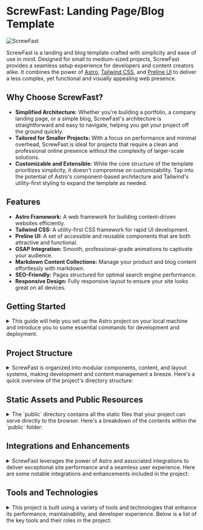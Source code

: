 # ScrewFast: Landing Page/Blog Template

![ScrewFast](https://github.com/mearashadowfax/ScrewFast/assets/125820963/5c6ef8aa-b859-49ce-9468-cf548c33c8fc)

ScrewFast is a landing and blog template crafted with simplicity and ease of use in mind. Designed for small to medium-sized projects, ScrewFast provides a seamless setup experience for developers and content creators alike. It combines the power of [Astro](https://astro.build/), [Tailwind CSS](https://tailwindcss.com/), and [Preline UI](https://preline.co/) to deliver a less complex, yet functional and visually appealing web presence.

## Why Choose ScrewFast?

- **Simplified Architecture:** Whether you're building a portfolio, a company landing page, or a simple blog, ScrewFast's architecture is straightforward and easy to navigate, helping you get your project off the ground quickly.
- **Tailored for Smaller Projects:** With a focus on performance and minimal overhead, ScrewFast is ideal for projects that require a clean and professional online presence without the complexity of larger-scale solutions.
- **Customizable and Extensible:** While the core structure of the template prioritizes simplicity, it doesn't compromise on customizability. Tap into the potential of Astro's component-based architecture and Tailwind's utility-first styling to expand the template as needed.

## Features

- **Astro Framework:** A web framework for building content-driven websites efficiently.
- **Tailwind CSS:** A utility-first CSS framework for rapid UI development.
- **Preline UI:** A set of accessible and reusable components that are both attractive and functional.
- **GSAP Integration:** Smooth, professional-grade animations to captivate your audience.
- **Markdown Content Collections:** Manage your product and blog content effortlessly with markdown.
- **SEO-Friendly:** Pages structured for optimal search engine performance.
- **Responsive Design:** Fully responsive layout to ensure your site looks great on all devices.

## Getting Started

<details>
<summary>
This guide will help you set up the Astro project on your local machine and introduce you to some essential commands for development and deployment.
</summary>
<br>

### Installation

To begin, you'll need to install all the dependencies required for the project. Open your terminal, navigate to the project's root directory, and run the following command:

```bash
npm install
```

This command will install all the dependencies listed in the project's `package.json` file.

### Common Commands

Once the installation is completed, you can use various npm scripts defined in `package.json` to manage the development lifecycle of your project:

```bash
# Starts the local development server

npm run dev

# Builds your production site and outputs it to ./dist/

npm run build

# Previews your built site locally before deploying it

npm run preview

# Runs Astro CLI commands such as astro add or astro check

npm run astro

# Displays help information for Astro CLI commands

npm run astro --help
```

### Learning More

To learn more about the available Astro CLI commands and further understand the capabilities of Astro, refer to [Astro's documentation](https://docs.astro.build/).
</details>

## Project Structure

<details>
<summary>
ScrewFast is organized into modular components, content, and layout systems, making development and content management a breeze. Here's a quick overview of the project's directory structure:
</summary>
<br>

```md

src/
├── components/           # Reusable components
│   ├── Meta.astro        # Meta component for SEO
│   ├── sections/         # Sectional components for various parts of the website
│   ├── ThemeIcon.astro   # Theme switcher icon component
│   └── ui/               # UI components categorized by their functionality
├── content/              # Content files in markdown for blog posts, insights, and products
│   ├── blog/             # Blog posts written in markdown
│   ├── insights/         # Insights articles
│   ├── products/         # Product details
│   └── config.ts         # Site configuration
├── images/               # Image assets for the website
├── layouts/              # Layout components
│   └── MainLayout.astro  # Main layout component
├── pages/                # Astro pages representing each website section or view
│   ├── 404.astro         # Custom 404 page
│   ├── blog/             # Blog listing and post pages
│   ├── contact.astro     # Contact page
│   ├── index.astro       # Home page
│   ├── insights/         # Insights listing and detail pages
│   ├── products/         # Product listing and detail pages
│   ├── robots.txt.ts     # Dynamic generation of robots.txt
│   └── services.astro    # Services offered
└── utils/                # Utility functions

```

</details>

## Static Assets and Public Resources

<details>
<summary>
The `public` directory contains all the static files that your project can serve directly to the browser. Here's a breakdown of the contents within the `public` folder:
</summary>
<br>
- Favicons and device icons (e.g., `favicon.ico`, `apple-touch-icon.png`)
- PWA (Progressive Web App) manifest and icons for improved mobile support (e.g., `manifest.webmanifest`, `icon-512.png`)
- `social.png`: An image for social media sharing previews
- `scripts`: Third-party libraries and scripts
  - `gsap`: GreenSock Animation Platform files for creating high-performance animations
  - `lenis`: Smooth scrolling library for improved scroll interactions
  - `preline`: Set of UI component scripts from Preline UI

Here's the layout of the `public` directory:

```md

public/
├── apple-touch-icon.png
├── favicon.ico
├── icon-192.png
├── icon-512.png
├── icon.svg
├── manifest.webmanifest
├── maskable_icon.png
├── maskable_icon_x512.png
├── scripts/
│   └── vendor/
│       ├── gsap/
│       │   └── gsap.min.js
│       ├── lenis/
│       │   └── lenis.js
│       └── preline/
│           ├── accordion/
│           ├── collapse/
│           ├── overlay/
│           └── tabs/
└── social.png

```

When adding or updating icons and favicons, ensure that they match the sizes expected by various devices and that they're referenced correctly in the head of your HTML document.

The scripts in the `public/scripts/vendor` directory are essential for the interactivity and aesthetic features of the website. Do not remove these unless you plan to replace their functionality.
</details>

## Integrations and Enhancements

<details>
<summary>
ScrewFast leverages the power of Astro and associated integrations to deliver exceptional site performance and a seamless user experience. Here are some notable integrations and enhancements included in the project:
</summary>
<br>

### Lenis for Smooth Scrolling

Experience buttery smooth scrolling with [Lenis](https://lenis.studiofreight.com/). We've integrated Lenis to provide an enhanced scrolling experience that's both fluid and responsive.

Here's how we set up Lenis in `src/layouts/MainLayout.astro`:

```html
<script is:inline src="/scripts/vendor/lenis/lenis.js"></script>
<script is:inline>
  // Script to handle Lenis library settings for smooth scrolling
  const lenis = new Lenis({
    smooth: true,
    smoothTouch: false
  });

  function raf(time) {
    lenis.raf(time); // Update Lenis on each animation frame
    requestAnimationFrame(raf); // Continuously invoke the raf function at refresh rate
  }
  requestAnimationFrame(raf); // Start the loop
</script>
<style>
html.lenis {
  height: auto;
}
.lenis.lenis-smooth {
  scroll-behavior: auto !important;
}
.lenis.lenis-smooth [data-lenis-prevent] {
  overscroll-behavior: contain;
}
.lenis.lenis-stopped {
  overflow: hidden;
}
.lenis.lenis-scrolling iframe {
  pointer-events: none;
}
</style>
```

Please note that smooth scrolling can affect accessibility and performance on some devices, so be sure to test it comprehensively across different environments.

If you would like to remove Lenis, just comment out or delete these lines, and the scrolling will return to the default behavior.

### GSAP Integration

 For individual product pages, [GSAP](https://gsap.com/) has been integrated to add engaging animations that execute as soon as the product page loads. You can find and modify the GSAP configuration in the script sections of the product page file located at `src/pages/products/[...slug].astro`:

```html
<script is:inline src="/scripts/vendor/gsap/gsap.min.js"></script>
<script>
  window.addEventListener("load", (event) => {
    if (window.gsap) {
      const gsap = window.gsap;
      // Initialize GSAP animations...
    }
  });
</script>
```

**Customizing Animations:**

Please tailor the GSAP animations within this script to fit your project's look and feel. The provided example is a starting point, representing how to leverage GSAP for immediate visual impact as a product page loads.

**Modifying or Removing Animations:**

This integration is designed for flexibility:

- To adjust an animation, modify the properties and parameters within the `gsap.from` method or add new GSAP calls as needed.
- If GSAP is not required or you wish to rely on a different methodology, remove the the relevant code.

We've chosen to keep the integration lean and focused, but GSAP's comprehensive documentation can be referred to for more intricate animation work: [GSAP Documentation](https://gsap.com/docs/v3/).

### Hiding Scrollbar

To achieve a cleaner and more spacious design, the default scrollbar has been visually removed. While this choice fits the aesthetic goals of the project, it's important to consider that hiding scrollbars can sometimes affect accessibility and user experience. We recommend evaluating this design decision within the context of your user base and their needs.

For those who prefer custom-styled scrollbars, we suggest using the [tailwind-scrollbar](https://adoxography.github.io/tailwind-scrollbar/) plugin, which adds Tailwind CSS utilities for scrollbar styles, allowing for more controlled customization that can also meet accessibility standards.

If you wish to return the default scrollbar, you can comment out or remove the following CSS from `src/layouts/MainLayout.astro`:

```html
<style>
.scrollbar-hide::-webkit-scrollbar {
  display: none;
}
.scrollbar-hide {
  -ms-overflow-style: none;
  scrollbar-width: none;
}
</style>
```

Additionally, update the `<html>` tag to remove the `scrollbar-hide` class, resulting in:

```html
<html lang="en" class="scroll-pt-16">
```

### SEO Configuration

The ScrewFast template includes a flexible SEO configuration that allows you to optimize each page for search engines and social media platforms effectively. By utilizing the `Meta.astro` component, you can easily customize important metadata such as page titles, descriptions, author information, and social media images.

The `Meta.astro` component is designed with default properties. However, you have the option to override these defaults by passing custom props. Furthermore, you can extend the metadata by adding additional properties as needed.

#### Customizing Metadata with Meta.astro

The `Meta.astro` component comes preset with default metadata, but you can override these defaults per page:

```astro
// Extract props with our default values
const { meta = "ScrewFast offers top-tier hardware tools and expert construction services.", structuredData } = Astro.props;
```

#### Applying Metadata in Layouts

In your `MainLayout.astro` (or other layout files), you'd set up the props that you want to pass to the `Meta` component:

```astro
---
const { meta, structuredData } = Astro.props;

interface Props {
  meta?: string;
  structuredData?: object;
}
---

<Meta meta={meta} structuredData={structuredData} />
```

#### Customizing Metadata on Individual Pages

Finally, for each page, you can pass custom metadata through the layout:

```astro
---
import MainLayout from '../layouts/MainLayout.astro';
---

<MainLayout meta="Find the perfect hardware tools with ScrewFast for all your construction needs.">
  <!-- Page content -->
</MainLayout>
```

With this setup, the Meta component receives the custom meta description and applies it to the page's metadata. If no custom value is passed, the default from `Meta.astro` will be used instead.

#### Extending Metadata for SEO

For a more robust SEO strategy, you can create additional properties in the `Meta.astro` component. For instance, you may want to include specific Open Graph tags for article publishing dates or tags for Twitter-specific metadata.

#### Structured Data and Rich Snippets

The `Meta.astro` component also handles structured data using JSON-LD format, enhancing how search engines interpret the content of your pages. This can improve how your content appears in search results with rich snippets. You can configure the structured data by modifying the `structuredData` property with relevant schema.org types and properties.

#### Using Astro SEO Integrations

While the template provides a custom SEO solution, you may choose to utilize an Astro integration such as [Astro SEO](https://github.com/jonasmerlin/astro-seo#readme) for additional SEO features and optimizations. Integrating such a package might provide more automated metadata management or additional SEO-focused functionality.

### Robots.txt

`robots.txt` is dynamically generated using the code found in src/pages/robots.txt.ts. This configuration follows the example from the Astro Docs:

```ts
import type { APIRoute } from 'astro';

const robotsTxt = `
User-agent: *
Allow: /

Sitemap: ${new URL('sitemap-index.xml', import.meta.env.SITE).href}
`.trim();

export const GET: APIRoute = () => {
  return new Response(robotsTxt, {
    headers: {
      'Content-Type': 'text/plain; charset=utf-8',
    },
  });
};
```

### Astro Integrations

Maximize your website's efficiency with these built-in Astro integrations:

- [Astro Compressor](https://github.com/sondr3/astro-compressor#readme): Automatically compresses your Astro-generated site using gzip or brotli, ensuring faster load times for your users.
Configure the compressor in your `astro.config.mjs` file:

```mjs
   export default defineConfig({
     // ...other Astro configurations
    integrations: [...other Astro integrations, compressor({ gzip: false, brotli: true })],
   });
```

- [Astro Sitemap](https://docs.astro.build/en/guides/integrations-guide/sitemap/): Automatically generates a sitemap for your website, which is vital for SEO and helping search engine bots crawl your pages effectively. Add the sitemap configuration to your astro.config.mjs, specifying your site's base URL and any additional options:

```mjs
   export default defineConfig({
  // ...
  site: 'https://example.com',
  integrations: [sitemap()],
});
```

### Flexibility with Integrations

The great thing about Astro is its rich ecosystem of integrations, allowing you to tailor project functionalities to your exact needs. Feel free to explore [Astro integrations page](https://astro.build/integrations/) and add additional capabilities as you see fit.
</details>

## Tools and Technologies

<details>
<summary>
This project is built using a variety of tools and technologies that enhance its performance, maintainability, and developer experience. Below is a list of the key tools and their roles in the project:
</summary>
<br>

### Preline UI

Interactive components such as navbars, modals, and accordions are based on Preline UI, a popular open-source component library.

### Tailwind CSS

Our project's styling is completely powered by Tailwind CSS's utility-first classes. This approach provides us with the flexibility to design custom layouts and components directly in our markup.

In our project configuration, we use `prettier-plugin-tailwindcss` in `.prettierrc` to ensure consistent styling:

```json
{
  "plugins": ["prettier-plugin-tailwindcss"]
}
```

### Deployment and Security

The project is deployed on `Vercel`, leveraging the platform's capabilities for seamless CI/CD. Security headers and caching behavior are configured in `vercel.json` to ensure best practices in security and performance:

```json
{
  "headers": [
    {
      "source": "/(.*)",
      "headers": [
        {
          "key": "Content-Security-Policy",
          "value": "default-src 'self'; [other-directives]"
        }
        // Additional security headers...
      ]
    }
  ]
}
```

### HTML Minification

To further enhance the site's performance, we use `process-html.mjs`, a [custom script](https://straffesites.com/en/blog/optimize-astro-html-post-build) that minifies HTML files after the build process.

```mjs
// Post-build HTML minification script snippet
// ...
await Promise.all(
  files.map(async (file) => {
    // Processing and minification logic here
  })
);
```

Please refer to the respective documentations for each tool:

- [Preline UI Documentation](https://preline.co/docs)
- [Tailwind CSS Documentation](https://tailwindcss.com/docs)
- [Vercel Documentation](https://vercel.com/docs)
- [html-minifier Documentation](https://github.com/kangax/html-minifier)

</details>
